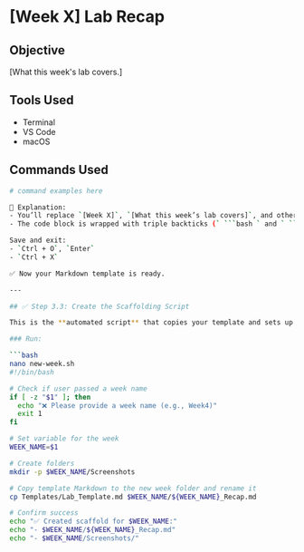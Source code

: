 # [Week X] Lab Recap

## Objective
[What this week's lab covers.]

## Tools Used
- Terminal
- VS Code
- macOS

## Commands Used
```bash
# command examples here

🧠 Explanation:
- You’ll replace `[Week X]`, `[What this week’s lab covers]`, and other placeholders each time you create a new week.
- The code block is wrapped with triple backticks (` ```bash ` and ` ``` `) so you don’t forget!

Save and exit:
- `Ctrl + O`, `Enter`
- `Ctrl + X`

✅ Now your Markdown template is ready.

---

## ✅ Step 3.3: Create the Scaffolding Script

This is the **automated script** that copies your template and sets up folders for new labs.

### Run:

```bash
nano new-week.sh
#!/bin/bash

# Check if user passed a week name
if [ -z "$1" ]; then
  echo "❌ Please provide a week name (e.g., Week4)"
  exit 1
fi

# Set variable for the week
WEEK_NAME=$1

# Create folders
mkdir -p $WEEK_NAME/Screenshots

# Copy template Markdown to the new week folder and rename it
cp Templates/Lab_Template.md $WEEK_NAME/${WEEK_NAME}_Recap.md

# Confirm success
echo "✅ Created scaffold for $WEEK_NAME:"
echo "- $WEEK_NAME/${WEEK_NAME}_Recap.md"
echo "- $WEEK_NAME/Screenshots/"

